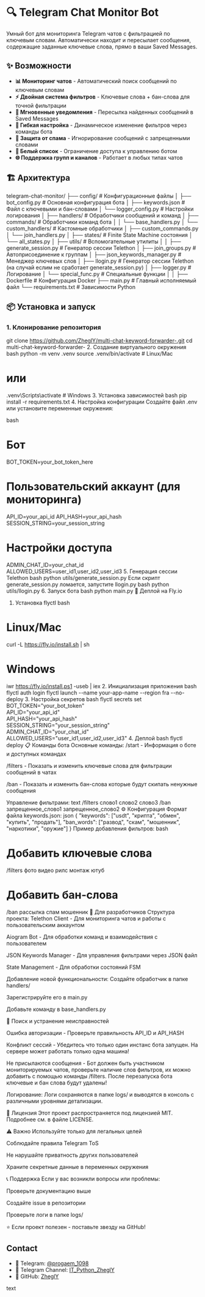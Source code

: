 # 🔍 Telegram Chat Monitor Bot

Умный бот для мониторинга Telegram чатов с фильтрацией по ключевым словам. Автоматически находит и пересылает сообщения, содержащие заданные ключевые слова, прямо в ваши Saved Messages.


## ✨ Возможности

- **📊 Мониторинг чатов** - Автоматический поиск сообщений по ключевым словам
- **⚡ Двойная система фильтров** - Ключевые слова + бан-слова для точной фильтрации
- **🔔 Мгновенные уведомления** - Пересылка найденных сообщений в Saved Messages
- **🎯 Гибкая настройка** - Динамическое изменение фильтров через команды бота
- **🚫 Защита от спама** - Игнорирование сообщений с запрещенными словами
- **👥 Белый список** - Ограничение доступа к управлению ботом
- **🌐 Поддержка групп и каналов** - Работает в любых типах чатов

## 🏗 Архитектура
telegram-chat-monitor/
├── config/ # Конфигурационные файлы
│ ├── bot_config.py # Основная конфигурация бота
│ ├── keywords.json # Файл с ключевыми и бан-словами
│ └── logger_config.py # Настройки логирования
│
├── handlers/ # Обработчики сообщений и команд
│ ├── commands/ # Обработчики команд бота
│ │ └── base_handlers.py
│ └── custom_handlers/ # Кастомные обработчики
│ ├── custom_commands.py
│ └── join_handlers.py
│
├── states/ # Finite State Machine состояния
│ └── all_states.py
│
├── utils/ # Вспомогательные утилиты
│
│ ├── generate_session.py # Генератор сессии Telethon
│ ├── join_groups.py # Автоприсоединение к группам
│ ├── json_keywords_manager.py # Менеджер ключевых слов
│ ├── llogin.py  # Генератор сессии Telethon (на случай еслим не сработает generate_session.py)
│ ├── logger.py # Логирование
│ └── special_func.py # Специальные функции
│
│
├── Dockerfile # Конфигурация Docker
├── main.py # Главный исполняемый файл
└── requirements.txt # Зависимости Python


## 📦 Установка и запуск

### 1. Клонирование репозитория

git clone https://github.com/ZheglY/multi-chat-keyword-forwarder-.git
cd multi-chat-keyword-forwarder-
2. Создание виртуального окружения
bash
python -m venv .venv
source .venv/bin/activate  # Linux/Mac
# или
.venv\Scripts\activate     # Windows
3. Установка зависимостей
bash
pip install -r requirements.txt
4. Настройка конфигурации
Создайте файл .env или установите переменные окружения:

bash
# Бот
BOT_TOKEN=your_bot_token_here

# Пользовательский аккаунт (для мониторинга)
API_ID=your_api_id
API_HASH=your_api_hash
SESSION_STRING=your_session_string

# Настройки доступа
ADMIN_CHAT_ID=your_chat_id
ALLOWED_USERS=user_id1,user_id2,user_id3
5. Генерация сессии Telethon
bash
python utils/generate_session.py
Если скрипт generate_session.py ломается, запустите llogin.py
bash
python utils/llogin.py
6. Запуск бота
bash
python main.py
🚀 Деплой на Fly.io
1. Установка flyctl
bash
# Linux/Mac
curl -L https://fly.io/install.sh | sh

# Windows
iwr https://fly.io/install.ps1 -useb | iex
2. Инициализация приложения
bash
flyctl auth login
flyctl launch --name your-app-name --region fra --no-deploy
3. Настройка секретов
bash
flyctl secrets set \
  BOT_TOKEN="your_bot_token" \
  API_ID="your_api_id" \
  API_HASH="your_api_hash" \
  SESSION_STRING="your_session_string" \
  ADMIN_CHAT_ID="your_chat_id" \
  ALLOWED_USERS="user_id1,user_id2,user_id3"
4. Деплой
bash
flyctl deploy
📋 Команды бота
Основные команды:
/start - Информация о боте и доступных командах

/filters - Показать и изменить ключевые слова для фильтрации сообщений в чатах

/ban - Показать и изменить бан-слова которые будут скипать ненужные сообщения

Управление фильтрами:
text
/filters слово1 слово2 слово3
/ban запрещенное_слово1 запрещенное_слово2
⚙️ Конфигурация
Формат файла keywords.json:
json
{
  "keywords": ["usdt", "крипта", "обмен", "купить", "продать"],
  "ban_words": ["развод", "скам", "мошенник", "наркотики", "оружие"]
}
Пример добавления фильтров:
bash
# Добавить ключевые слова
/filters фото видео рилс монтаж ютуб

# Добавить бан-слова  
/ban рассылка спам мошенник
🔧 Для разработчиков
Структура проекта:
Telethon Client - Для мониторинга чатов и работы с пользовательским аккаунтом

Aiogram Bot - Для обработки команд и взаимодействия с пользователем

JSON Keywords Manager - Для управления фильтрами через JSON файл

State Management - Для обработки состояний FSM

Добавление новой функциональности:
Создайте обработчик в папке handlers/

Зарегистрируйте его в main.py

Добавьте команду в base_handlers.py

🐛 Поиск и устранение неисправностей

Ошибка авторизации - Проверьте правильность API_ID и API_HASH

Конфликт сессий - Убедитесь что только один инстанс бота запущен. На сервере может работать только одна машина!

Не присылаются сообщения - Бот должен быть участником мониторируемых чатов, проверьте наличие слов фильтров, их можно добавить с помощью команды /filters. После перезапуска бота ключевые и бан слова будут удалены!

Логирование:
Логи сохраняются в папке logs/ и выводятся в консоль с различными уровнями детализации.

📄 Лицензия
Этот проект распространяется под лицензией MIT. Подробнее см. в файле LICENSE.

⚠️ Важно
Используйте только для легальных целей

Соблюдайте правила Telegram ToS

Не нарушайте приватность других пользователей

Храните секретные данные в переменных окружения

📞 Поддержка
Если у вас возникли вопросы или проблемы:

Проверьте документацию выше

Создайте issue в репозитории

Проверьте логи в папке logs/

⭐ Если проект полезен - поставьте звезду на GitHub!

## Contact
- 💬 Telegram: [@progaem_1098](https://t.me/progaem_1098)  
- 📢 Telegram Channel: [IT_Python_ZheglY](https://t.me/IT_Python_ZheglY)  
- 🐙 GitHub: [ZheglY](https://github.com/ZheglY)

text

